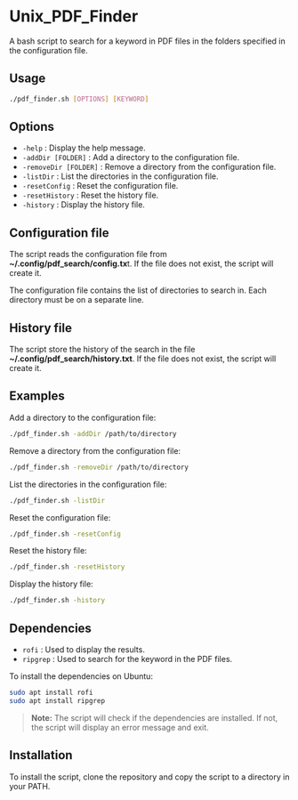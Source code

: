 # Unix_PDF_Finder

A bash script to search for a keyword in PDF files in the folders specified in the configuration file.

## **Usage**

```bash
./pdf_finder.sh [OPTIONS] [KEYWORD]
```

## **Options**

-   `-help` : Display the help message.
-   `-addDir [FOLDER]` : Add a directory to the configuration file.
-   `-removeDir [FOLDER]` : Remove a directory from the configuration file.
-   `-listDir` : List the directories in the configuration file.
-   `-resetConfig` : Reset the configuration file.
-   `-resetHistory` : Reset the history file.
-   `-history` : Display the history file.

## **Configuration file**

The script reads the configuration file from **~/.config/pdf_search/config.tx**t. If the file does not exist, the script will create it.

The configuration file contains the list of directories to search in. Each directory must be on a separate line.

## **History file**

The script store the history of the search in the file **~/.config/pdf_search/history.txt**. If the file does not exist, the script will create it.

## **Examples**

Add a directory to the configuration file:

```bash
./pdf_finder.sh -addDir /path/to/directory
```

Remove a directory from the configuration file:

```bash
./pdf_finder.sh -removeDir /path/to/directory
```

List the directories in the configuration file:

```bash
./pdf_finder.sh -listDir
```

Reset the configuration file:

```bash
./pdf_finder.sh -resetConfig
```

Reset the history file:

```bash
./pdf_finder.sh -resetHistory
```

Display the history file:

```bash
./pdf_finder.sh -history
```

## **Dependencies**

- `rofi` : Used to display the results.
- `ripgrep` : Used to search for the keyword in the PDF files.

To install the dependencies on Ubuntu:

```bash
sudo apt install rofi
sudo apt install ripgrep
```

> **Note:** The script will check if the dependencies are installed. If not, the script will display an error message and exit.

## **Installation**

To install the script, clone the repository and copy the script to a directory in your PATH.
